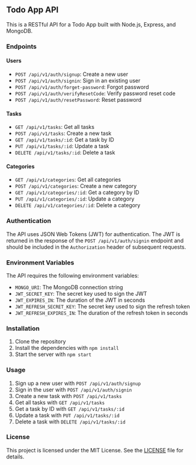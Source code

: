 ## Todo App API

This is a RESTful API for a Todo App built with Node.js, Express, and MongoDB.

### Endpoints

#### Users

- `POST /api/v1/auth/signup`: Create a new user
- `POST /api/v1/auth/signin`: Sign in an existing user
- `POST /api/v1/auth/forget-password`: Forgot password
- `POST /api/v1/auth/verifyResetCode`: Verify password reset code
- `POST /api/v1/auth/resetPassword`: Reset password

#### Tasks

- `GET /api/v1/tasks`: Get all tasks
- `POST /api/v1/tasks`: Create a new task
- `GET /api/v1/tasks/:id`: Get a task by ID
- `PUT /api/v1/tasks/:id`: Update a task
- `DELETE /api/v1/tasks/:id`: Delete a task

#### Categories

- `GET /api/v1/categories`: Get all categories
- `POST /api/v1/categories`: Create a new category
- `GET /api/v1/categories/:id`: Get a category by ID
- `PUT /api/v1/categories/:id`: Update a category
- `DELETE /api/v1/categories/:id`: Delete a category

### Authentication

The API uses JSON Web Tokens (JWT) for authentication. The JWT is returned in the response of the `POST /api/v1/auth/signin` endpoint and should be included in the `Authorization` header of subsequent requests.

### Environment Variables

The API requires the following environment variables:

- `MONGO_URI`: The MongoDB connection string
- `JWT_SECRET_KEY`: The secret key used to sign the JWT
- `JWT_EXPIRES_IN`: The duration of the JWT in seconds
- `JWT_REFRESH_SECRET_KEY`: The secret key used to sign the refresh token
- `JWT_REFRESH_EXPIRES_IN`: The duration of the refresh token in seconds

### Installation

1. Clone the repository
2. Install the dependencies with `npm install`
3. Start the server with `npm start`

### Usage

1. Sign up a new user with `POST /api/v1/auth/signup`
2. Sign in the user with `POST /api/v1/auth/signin`
3. Create a new task with `POST /api/v1/tasks`
4. Get all tasks with `GET /api/v1/tasks`
5. Get a task by ID with `GET /api/v1/tasks/:id`
6. Update a task with `PUT /api/v1/tasks/:id`
7. Delete a task with `DELETE /api/v1/tasks/:id`

### License

This project is licensed under the MIT License. See the [LICENSE](LICENSE) file for details.
